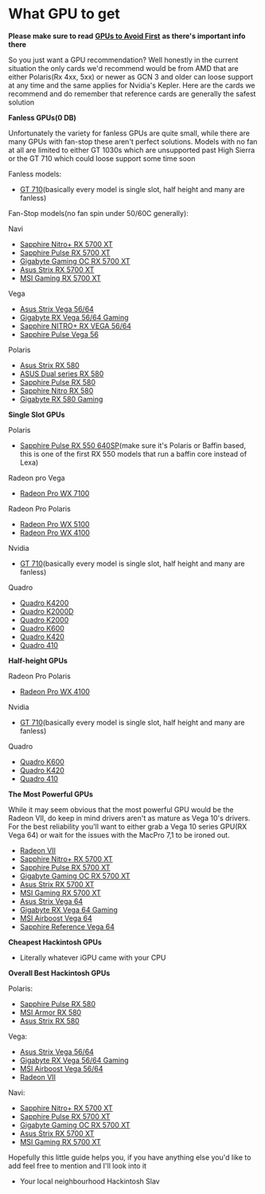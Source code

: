 # What GPU to get

**Please make sure to read** [**GPUs to Avoid First**](gpu-avoid.md) **as there's important info there**

So you just want a GPU recommendation? Well honestly in the current situation the only cards we'd recommend would be from AMD that are either Polaris\(Rx 4xx, 5xx\) or newer as GCN 3 and older can loose support at any time and the same applies for Nvidia's Kepler. Here are the cards we recommend and do remember that reference cards are generally the safest solution

**Fanless GPUs\(0 DB\)**

Unfortunately the variety for fanless GPUs are quite small, while there are many GPUs with fan-stop these aren't perfect solutions. Models with no fan at all are limited to either GT 1030s which are unsupported past High Sierra or the GT 710 which could loose support some time soon

Fanless models:

* [GT 710](https://www.geforce.com/hardware/desktop-gpus/geforce-gt-710/specifications)\(basically every model is single slot, half height and many are fanless\)

Fan-Stop models\(no fan spin under 50/60C generally\):

Navi

* [Sapphire Nitro+ RX 5700 XT](https://www.sapphiretech.com/en/consumer/nitro-radeon-rx-5700-xt-8g-gddr6)
* [Sapphire Pulse RX 5700 XT](https://www.sapphiretech.com/en/consumer/pulse-radeon-rx-5700-xt-8g-gddr6)
* [Gigabyte Gaming OC RX 5700 XT](https://www.gigabyte.com/ca/Graphics-Card/GV-R57XTGAMING-OC-8GD#kf)
* [Asus Strix RX 5700 XT](https://www.asus.com/ca-en/Graphics-Cards/ROG-STRIX-RX5700XT-O8G-GAMING/)
* [MSI Gaming RX 5700 XT](https://www.msi.com/Graphics-card/Radeon-RX-5700-XT-GAMING-X)

Vega

* [Asus Strix Vega 56/64](https://www.asus.com/ca-en/Graphics-Cards/ROG-STRIX-RXVEGA64-O8G-GAMING/)
* [Gigabyte RX Vega 56/64 Gaming](https://www.gigabyte.com/Graphics-Card/GV-RXVEGA64GAMING-OC-8GD#kf)
* [Sapphire NITRO+ RX VEGA 56/64](https://www.sapphiretech.com/en/consumer/nitro-rx-vega64-8g-hbm2)
* [Sapphire Pulse Vega 56](https://www.sapphiretech.com/en/consumer/pulse-rx-vega56-8g-hbm2)

Polaris

* [Asus Strix RX 580](https://www.asus.com/ca-en/Graphics-Cards/ROG-STRIX-RX580-O8G-GAMING/)
* [ASUS Dual series RX 580](https://www.asus.com/ca-en/Graphics-Cards/DUAL-RX580-O4G/)
* [Sapphire Pulse RX 580](https://www.sapphiretech.com/en/consumer/pulse-rx-580-8g-g5)
* [Sapphire Nitro RX 580](https://www.sapphiretech.com/en/consumer/nitro-rx-580-8g-g5)
* [Gigabyte RX 580 Gaming](https://www.gigabyte.com/Graphics-Card/GV-RX580GAMING-8GD-rev-10-11-12#kf)

**Single Slot GPUs**

Polaris

* [Sapphire Pulse RX 550 640SP](https://www.sapphiretech.com/en/consumer/pulse-rx-550-2g-g5-1)\(make sure it's Polaris or Baffin based, this is one of the first RX 550 models that run a baffin core instead of Lexa\)

Radeon pro Vega

* [Radeon Pro WX 7100](https://www.amd.com/en/products/professional-graphics/radeon-pro-wx-7100)

Radeon Pro Polaris

* [Radeon Pro WX 5100](https://www.amd.com/en/products/professional-graphics/radeon-pro-wx-5100)
* [Radeon Pro WX 4100](https://www.amd.com/en/products/professional-graphics/radeon-pro-wx-4100)

Nvidia

* [GT 710](https://www.geforce.com/hardware/desktop-gpus/geforce-gt-710/specifications)\(basically every model is single slot, half height and many are fanless\)

Quadro

* [Quadro K4200](https://www.nvidia.com/content/dam/en-zz/Solutions/design-visualization/quadro-product-literature/DS-NV-Quadro-K4200-JUL24-US-NV-r-HR.pdf)
* [Quadro K2000D](https://www.nvidia.com/content/PDF/data-sheet/DS_NV_Quadro_K2000D_OCT13_NV_US_LR.pdf)
* [Quadro K2000](https://www.nvidia.com/content/PDF/data-sheet/DS_NV_Quadro_K2000_OCT13_NV_US_LR.pdf)
* [Quadro K600](https://www.nvidia.com/content/dam/en-zz/Solutions/design-visualization/quadro-product-literature/DS_NV_Quadro_K600_OCT13_NV_US_lr.pdf)
* [Quadro K420](http://www3.pny.com/file%20library/support/pny%20products/resource%20center/nvidia%20-%20quadro%20graphics%20cards/english/product-brochure/ds_nv_quadro_k420_2gb_sep_2015_us_pny.pdf)
* [Quadro 410](https://www.nvidia.com/content/PDF/data-sheet/nv-quadro-410-lr.pdf)

**Half-height GPUs**

Radeon Pro Polaris

* [Radeon Pro WX 4100](https://www.amd.com/en/products/professional-graphics/radeon-pro-wx-4100)

Nvidia

* [GT 710](https://www.geforce.com/hardware/desktop-gpus/geforce-gt-710/specifications)\(basically every model is single slot, half height and many are fanless\)

Quadro

* [Quadro K600](https://www.nvidia.com/content/dam/en-zz/Solutions/design-visualization/quadro-product-literature/DS_NV_Quadro_K600_OCT13_NV_US_lr.pdf)
* [Quadro K420](http://www3.pny.com/file%20library/support/pny%20products/resource%20center/nvidia%20-%20quadro%20graphics%20cards/english/product-brochure/ds_nv_quadro_k420_2gb_sep_2015_us_pny.pdf)
* [Quadro 410](https://www.nvidia.com/content/PDF/data-sheet/nv-quadro-410-lr.pdf)

**The Most Powerful GPUs**

While it may seem obvious that the most powerful GPU would be the Radeon VII, do keep in mind drivers aren't as mature as Vega 10's drivers. For the best reliability you'll want to either grab a Vega 10 series GPU\(RX Vega 64\) or wait for the issues with the MacPro 7,1 to be ironed out.

* [Radeon VII](https://www.amd.com/en/products/graphics/amd-radeon-vii)
* [Sapphire Nitro+ RX 5700 XT](https://www.sapphiretech.com/en/consumer/nitro-radeon-rx-5700-xt-8g-gddr6)
* [Sapphire Pulse RX 5700 XT](https://www.sapphiretech.com/en/consumer/pulse-radeon-rx-5700-xt-8g-gddr6)
* [Gigabyte Gaming OC RX 5700 XT](https://www.gigabyte.com/ca/Graphics-Card/GV-R57XTGAMING-OC-8GD#kf)
* [Asus Strix RX 5700 XT](https://www.asus.com/ca-en/Graphics-Cards/ROG-STRIX-RX5700XT-O8G-GAMING/)
* [MSI Gaming RX 5700 XT](https://www.msi.com/Graphics-card/Radeon-RX-5700-XT-GAMING-X)
* [Asus Strix Vega 64](https://www.asus.com/ca-en/Graphics-Cards/ROG-STRIX-RXVEGA64-O8G-GAMING/)
* [Gigabyte RX Vega 64 Gaming](https://www.gigabyte.com/Graphics-Card/GV-RXVEGA64GAMING-OC-8GD#kf)
* [MSI Airboost Vega 64](https://www.msi.com/Graphics-card/Radeon-RX-Vega-64-Air-Boost-8G-OC)
* [Sapphire Reference Vega 64](https://www.sapphiretech.com/en/consumer/21275-02-radeon-rx-vega64-8g-hbm2)

**Cheapest Hackintosh GPUs**

* Literally whatever iGPU came with your CPU

**Overall Best Hackintosh GPUs**

Polaris:

* [Sapphire Pulse RX 580](https://www.sapphiretech.com/en/consumer/pulse-rx-580-8g-g5)
* [MSI Armor RX 580](https://www.msi.com/Graphics-card/Radeon-RX-580-ARMOR-8G-OC.html)
* [Asus Strix RX 580](https://www.asus.com/ca-en/Graphics-Cards/ROG-STRIX-RX580-O8G-GAMING/)

Vega:

* [Asus Strix Vega 56/64](https://www.asus.com/ca-en/Graphics-Cards/ROG-STRIX-RXVEGA64-O8G-GAMING/)
* [Gigabyte RX Vega 56/64 Gaming](https://www.gigabyte.com/Graphics-Card/GV-RXVEGA64GAMING-OC-8GD#kf)
* [MSI Airboost Vega 56/64](https://www.msi.com/Graphics-card/Radeon-RX-Vega-64-Air-Boost-8G-OC)
* [Radeon VII](https://www.amd.com/en/products/graphics/amd-radeon-vii)

Navi:

* [Sapphire Nitro+ RX 5700 XT](https://www.sapphiretech.com/en/consumer/nitro-radeon-rx-5700-xt-8g-gddr6)
* [Sapphire Pulse RX 5700 XT](https://www.sapphiretech.com/en/consumer/pulse-radeon-rx-5700-xt-8g-gddr6)
* [Gigabyte Gaming OC RX 5700 XT](https://www.gigabyte.com/ca/Graphics-Card/GV-R57XTGAMING-OC-8GD#kf)
* [Asus Strix RX 5700 XT](https://www.asus.com/ca-en/Graphics-Cards/ROG-STRIX-RX5700XT-O8G-GAMING/)
* [MSI Gaming RX 5700 XT](https://www.msi.com/Graphics-card/Radeon-RX-5700-XT-GAMING-X)

Hopefully this little guide helps you, if you have anything else you'd like to add feel free to mention and I'll look into it

* Your local neighbourhood Hackintosh Slav

